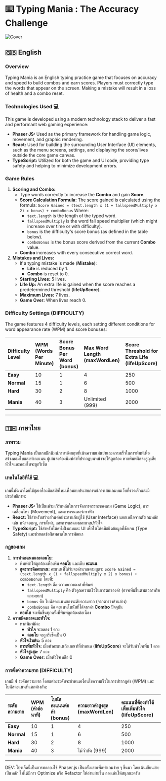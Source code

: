 # ⌨️ Typing Mania : The Accuracy Challenge

![Cover]('./public/cover.png')

## 🇬🇧 English

### Overview

Typing Mania is an English typing practice game that focuses on accuracy and speed to build combos and earn scores. Players must correctly type the words that appear on the screen. Making a mistake will result in a loss of health and a combo reset.

### Technologies Used 💻

This game is developed using a modern technology stack to deliver a fast and performant web gaming experience:

- **Phaser JS:** Used as the primary framework for handling game logic, movement, and graphic rendering.
- **React:** Used for building the surrounding User Interface (UI) elements, such as the menu screens, settings, and displaying the score/lives outside the core game canvas.
- **TypeScript:** Utilized for both the game and UI code, providing type safety and helping to minimize development errors.

### Game Rules

1. **Scoring and Combo:**
    - Type words correctly to increase the **Combo** and gain **Score**.
    - **Score Calculation Formula:**
      The score gained is calculated using the formula:
      `Score Gained = (text.length x (1 + fallspeedMultiply x 2) x bonus) + comboBonus`
      Where:
        - `text.length` is the length of the typed word.
        - `fallspeedMultiply` is the word fall speed multiplier (which might increase over time or with difficulty).
        - `bonus` is the difficulty's score bonus (as defined in the table below).
        - `comboBonus` is the bonus score derived from the current **Combo** value.
    - **Combo** increases with every consecutive correct word.
2. **Mistakes and Lives:**
    - If a typing mistake is made (**Mistake**):
        - **Life** is reduced by 1.
        - **Combo** is reset to 0.
    - **Starting Lives:** 5 lives.
    - **Life Up:** An extra life is gained when the score reaches a predetermined threshold (**lifeUpScore**).
    - **Maximum Lives:** 7 lives.
    - **Game Over:** When lives reach 0.

### Difficulty Settings (DIFFICULTY)

The game features 4 difficulty levels, each setting different conditions for word appearance rate (WPM) and score bonuses:

| Difficulty Level | WPM (Words Per Minute) | Score Bonus Per Word (bonus) | Max Word Length (maxWordLen) | Score Threshold for Extra Life (lifeUpScore) |
| :--------------- | :--------------------- | :--------------------------- | :--------------------------- | :------------------------------------------- |
| **Easy**         | 10                     | 1                            | 4                            | 250                                          |
| **Normal**       | 15                     | 1                            | 6                            | 500                                          |
| **Hard**         | 30                     | 2                            | 8                            | 1000                                         |
| **Mania**        | 40                     | 3                            | Unlimited (999)              | 2000                                         |

---

## 🇹🇭 ภาษาไทย

### ภาพรวม

Typing Mania เป็นเกมฝึกพิมพ์ภาษาอังกฤษที่เน้นความแม่นยำและความเร็วในการพิมพ์เพื่อสร้างคอมโบและทำคะแนน ผู้เล่นจะต้องพิมพ์คำที่ปรากฏบนหน้าจอให้ถูกต้อง หากพิมพ์ผิดจะสูญเสียหัวใจและคอมโบจะถูกรีเซ็ต

### เทคโนโลยีที่ใช้ 💻

เกมนี้พัฒนาโดยใช้ชุดเครื่องมือสมัยใหม่เพื่อมอบประสบการณ์การเล่นเกมบนเว็บที่รวดเร็วและมีประสิทธิภาพ:

- **Phaser JS:** ใช้เป็นเฟรมเวิร์กหลักในการจัดการตรรกะของเกม (Game Logic), การเคลื่อนไหว (Movement), และการเรนเดอร์กราฟิก
- **React:** ใช้สำหรับสร้างส่วนต่อประสานกับผู้ใช้ (User Interface) นอกเหนือจากตัวเกมหลัก เช่น หน้าจอเมนู, การตั้งค่า, และการแสดงผลคะแนน/หัวใจ
- **TypeScript:** ใช้สำหรับโค้ดทั้งฝั่งเกมและ UI เพื่อให้โค้ดมีชนิดข้อมูลที่ชัดเจน (Type Safety) และช่วยลดข้อผิดพลาดในการพัฒนา

### กฎของเกม

1. **การทำคะแนนและคอมโบ:**
    - พิมพ์คำให้ถูกต้องเพื่อเพิ่ม **คอมโบ** และเก็บ **คะแนน**
    - **สูตรการคิดคะแนน:**
      คะแนนที่ได้รับจะคำนวณตามสูตร:
      `Score Gained = (text.length x (1 + fallspeedMultiply x 2) x bonus) + comboBonus`
      โดยที่:
        - `text.length` คือ ความยาวของคำที่พิมพ์
        - `fallspeedMultiply` คือ ตัวคูณความเร็วในการตกของคำ (อาจเพิ่มขึ้นตามเวลาหรือความยาก)
        - `bonus` คือ โบนัสคะแนนของระดับความยาก (จากตารางด้านล่าง)
        - `comboBonus` คือ คะแนนโบนัสที่ได้จากค่า **Combo** ปัจจุบัน
    - **คอมโบ** จะเพิ่มขึ้นทุกครั้งที่พิมพ์ถูกต้องต่อเนื่อง
2. **ความผิดพลาดและหัวใจ:**
    - หากพิมพ์ผิด:
        - **หัวใจ** จะลดลง 1 ดวง
        - **คอมโบ** จะถูกรีเซ็ตเป็น 0
    - **หัวใจเริ่มต้น:** 5 ดวง
    - **การเพิ่มหัวใจ:** เมื่อทำคะแนนถึงเกณฑ์ที่กำหนด (**lifeUpScore**) จะได้รับหัวใจเพิ่ม 1 ดวง
    - **หัวใจสูงสุด:** 7 ดวง
    - **Game Over:** เมื่อหัวใจเหลือ 0

### การตั้งค่าความยาก (DIFFICULTY)

เกมมี 4 ระดับความยาก โดยแต่ละระดับจะกำหนดเงื่อนไขความเร็วในการปรากฏคำ (WPM) และโบนัสคะแนนที่แตกต่างกัน:

| ระดับความยาก | WPM (คำต่อนาที) | โบนัสคะแนนต่อคำ (bonus) | ความยาวคำสูงสุด (maxWordLen) | คะแนนที่ต้องทำได้เพื่อเพิ่มหัวใจ (lifeUpScore) |
| :----------- | :-------------- | :---------------------- | :--------------------------- | :--------------------------------------------- |
| **Easy**     | 10              | 1                       | 4                            | 250                                            |
| **Normal**   | 15              | 1                       | 6                            | 500                                            |
| **Hard**     | 30              | 2                       | 8                            | 1000                                           |
| **Mania**    | 40              | 3                       | ไม่จำกัด (999)               | 2000                                           |

---

DEV: โปรเจ็คนี้เป็นการทดลองใช้ Phaser.js เป็นครั้งแรกเพื่อทำเกมง่าย ๆ ขึ้นมา โดยเน้นเขียนง่ายเป็นหลัก ไม่ได้มีการ Optimize หรือ Refactor ให้อ่านง่ายขึ้น ลองเล่นให้สนุกนะครับ
